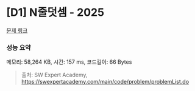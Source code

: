 # [D1] N줄덧셈 - 2025 

[문제 링크](https://swexpertacademy.com/main/code/problem/problemDetail.do?contestProbId=AV5QFZtaAscDFAUq) 

### 성능 요약

메모리: 58,264 KB, 시간: 157 ms, 코드길이: 66 Bytes



> 출처: SW Expert Academy, https://swexpertacademy.com/main/code/problem/problemList.do